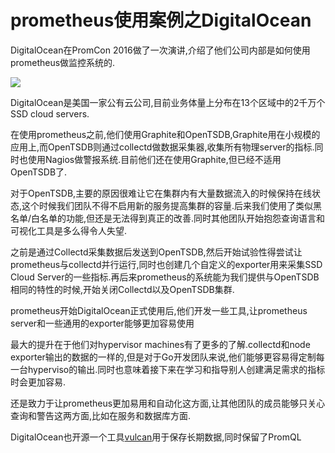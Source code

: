 # prometheus使用案例之DigitalOcean

DigitalOcean在PromCon 2016做了一次演讲,介绍了他们公司内部是如何使用prometheus做监控系统的.


![](https://prometheus.io/assets/blog/2016-09-14/DO_Logo_Horizontal_Blue-3db19536-cb89e8e1298.png)

DigitalOcean是美国一家公有云公司,目前业务体量上分布在13个区域中的2千万个SSD cloud servers.


在使用prometheus之前,他们使用Graphite和OpenTSDB,Graphite用在小规模的应用上,而OpenTSDB则通过collectd做数据采集器,收集所有物理server的指标.同时也使用Nagios做警报系统.目前他们还在使用Graphite,但已经不适用OpenTSDB了.


对于OpenTSDB,主要的原因很难让它在集群内有大量数据流入的时候保持在线状态,这个时候我们团队不得不启用新的服务提高集群的容量.后来我们使用了类似黑名单/白名单的功能,但还是无法得到真正的改善.同时其他团队开始抱怨查询语言和可视化工具是多么得令人失望.


之前是通过Collectd采集数据后发送到OpenTSDB,然后开始试验性得尝试让prometheus与collectd并行运行,同时也创建几个自定义的exporter用来采集SSD Cloud Server的一些指标.再后来prometheus的系统能为我们提供与OpenTSDB相同的特性的时候,开始关闭Collectd以及OpenTSDB集群.

prometheus开始DigitalOcean正式使用后,他们开发一些工具,让prometheus server和一些通用的exporter能够更加容易使用

最大的提升在于他们对hypervisor machines有了更多的了解.collectd和node exporter输出的数据的一样的,但是对于Go开发团队来说,他们能够更容易得定制每一台hyperviso的输出.同时也意味着接下来在学习和指导别人创建满足需求的指标时会更加容易.


还是致力于让prometheus更加易用和自动化这方面,让其他团队的成员能够只关心查询和警告这两方面,比如在服务和数据库方面.

DigitalOcean也开源一个工具[vulcan](https://github.com/digitalocean/vulcan)用于保存长期数据,同时保留了PromQL